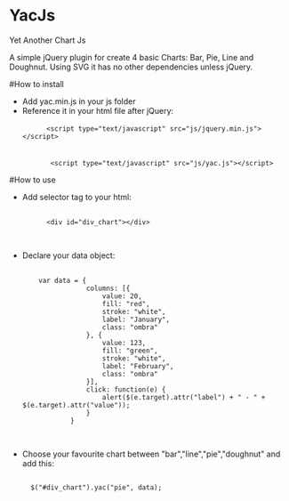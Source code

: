 # YacJs
Yet Another Chart Js<br>

A simple jQuery plugin for create 4 basic Charts: Bar, Pie, Line and Doughnut. 
Using SVG it has no other dependencies unless jQuery. 

#How to install
<ul>
<li>Add yac.min.js in your js folder</li>
<li>Reference it in your html file after jQuery:<br>
<code>
      &lt;script type="text/javascript" src="js/jquery.min.js"&gt;&lt;/script&gt;
</code><br>
<code>
       &lt;script type="text/javascript" src="js/yac.js"&gt;&lt;/script&gt;
</code>
</li>
</ul>
#How to use
<ul>
<li>Add selector tag to your html:<br/>
  <pre>
    <code>
      &lt;div id="div_chart"&gt;&lt;/div&gt;
    </code>
  </pre>
</li>
<li>Declare your data object:<br>
  <pre>
    <code>
    var data = {
                columns: [{
                    value: 20,
                    fill: "red",
                    stroke: "white",
                    label: "January",
                    class: "ombra"
                }, {
                    value: 123,
                    fill: "green",
                    stroke: "white",
                    label: "February",
                    class: "ombra"
                }],
                click: function(e) {
                    alert($(e.target).attr("label") + " - " + $(e.target).attr("value"));
                }
            }
    </code>
  </pre>
</li>
<li>
Choose your favourite chart between "bar","line","pie","doughnut" and add this:<br>
<pre><code>
  $("#div_chart").yac("pie", data);
</code></pre>
</li>
</ul>
